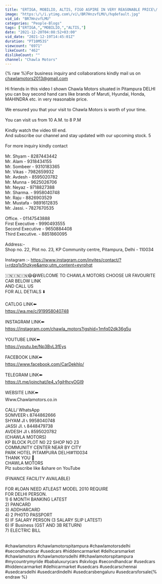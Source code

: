 ```yaml
---
title: "ERTIGA, MOBILIO, ALTIS, FIGO ASPIRE IN VERY REASONABLE PRICE\/ CHAWLA MOTORS @Chawla Motors"
image: "https:\/\/i.ytimg.com\/vi\/BR7HnzvfLMU\/hqdefault.jpg"
vid_id: "BR7HnzvfLMU"
categories: "People-Blogs"
tags: ["ERTIGA,","MOBILIO,","ALTIS,"]
date: "2021-12-20T04:08:52+03:00"
vid_date: "2021-12-19T14:45:01Z"
duration: "PT10M53S"
viewcount: "6971"
likeCount: "462"
dislikeCount: ""
channel: "Chawla Motors"
---
```

{% raw %}For business inquiry and collaborations kindly mail us on chawlamotors2013@gmail.com<br /><br />Hi friends in this video I shown Chawla Motors situated in Pitampura DELHI you can buy second hand cars like brands of Maruti, Hyundai, Honda, MAHINDRA etc. in very reasonable price.<br /><br />We ensured you that your visit to Chawla Motors is worth of your time.<br /><br />You can visit us from 10 A.M. to 8 P.M<br /><br />Kindly watch the video till end.<br />And subscribe our channel and stay updated with our upcoming stock. 5<br /><br />For more inquiry kindly contact<br /><br />Mr. Shyam     - 8287443442<br />Mr. Alam        - 9318434155<br />Mr. Sombeer - 9310183365<br />Mr. Vikas        - 7982659932<br />Mr. Avdesh    - 8595020782<br />Mr. Munna     - 9625026706<br />Mr. Neyaz      - 9718827388<br />Mr. Sharma.   - 9958040748<br />Mr. Raju         - 8826903529<br />Mr. Mustafa  - 9891612835<br />Mr. Jassi.      - 7827670535<br /><br />Office.                     -  01147543888<br />First Executive       - 9990493555<br />Second Executive -  9650884408<br />Third Executive.     - 8851860095<br /><br />Address:-<br />Shop no. 22, Plot no. 23, KP Community centre, Pitampura, Delhi - 110034<br /><br />Instagram :- <a rel="nofollow" target="blank" href="https://www.instagram.com/invites/contact/?i=rdzq1s5hzkye&amp;utm_content=eyrphqt">https://www.instagram.com/invites/contact/?i=rdzq1s5hzkye&amp;utm_content=eyrphqt</a><br /><br />🇮🇳🇮🇳🇮🇳😷😷WELCOME TO CHAWLA MOTORS CHOOSE UR FAVOURITE CAR BELOW LINK<br />AND CALL US<br />FOR ALL DETIALS ⬇️<br /><br />CATLOG LINK⬅️<br /><a rel="nofollow" target="blank" href="https://wa.me/c/919958040748">https://wa.me/c/919958040748</a><br /><br />INSTAGRAM LINK⬅️<br /><a rel="nofollow" target="blank" href="https://instagram.com/chawla_motors?igshid=1mfq02dk36g5u">https://instagram.com/chawla_motors?igshid=1mfq02dk36g5u</a><br /><br />YOUTUBE LINK⬅️<br /><a rel="nofollow" target="blank" href="https://youtu.be/Np3BvL3fEys">https://youtu.be/Np3BvL3fEys</a><br /><br />FACEBOOK LINK⬅️<br /><a rel="nofollow" target="blank" href="https://www.facebook.com/CarDekhlo/">https://www.facebook.com/CarDekhlo/</a><br /><br />TELEGRAM LINK⬅️<br /><a rel="nofollow" target="blank" href="https://t.me/joinchat/le4_y1giHhcyOGI9">https://t.me/joinchat/le4_y1giHhcyOGI9</a><br /><br />WEBSITE LINK⬅️<br />Www.Chawlamotors.co.in<br /><br />CALL/ WhatsApp <br />SOMVEER 📞 8744862666<br />SHYAM JI  📞 9958040748<br />JASSI JI.    📞  8448479738<br />AVDESH JI 📞 8595020782<br />(CHAWLA MOTORS)<br />KP BLOCK PLOT N0 22 SHOP NO 23<br />COMMUNITY CENTER NEAR BY CITY<br />PARK HOTEL PITAMPURA DELHI#110034<br />THANK YOU 🙏 <br />CHAWLA MOTORS<br />Plz subscribe like &amp;share on YouTube<br /><br />(FINANCE FACILITY AVAILABLE)<br /><br />FOR #LOAN NEED ATLEAST MODEL 2010 REQUIRE<br />FOR DELHI PERSON.<br />1) 6 MONTH BANKING LATEST<br />2) PANCARD<br />3) ADDHARCARD<br />4) 2 PH0TO PASSPORT<br />5) IF SALARY PERSON (3 SALARY SLIP LATEST)<br />6) IF Business (GST AND 3B RETURN)<br />7) ELECTRIC BILL<br /><br /><br />#chawlamotors #chawlamotorspitampura #chawlamotorsdelhi #secondhandcar #usedcars #hiddencarmarket #delhcarsmarket<br />#chawlamotors  #chawlamotorsdelhi ##chawlamotorspitampura #mycountrymyride #babaluxurycars #skvlogs #secondhandcar #usedcars #hiddencarmarket #delhicarmarket #usedcars #usedcarschennai #usedcarsdelhi #usedcardindelhi #usedcarsbengaluru #usedcarsforsale{% endraw %}

